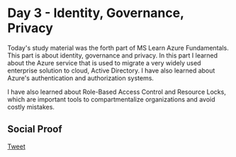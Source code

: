 # Day 3 - Identity, Governance, Privacy

Today's study material was the forth part of MS Learn Azure Fundamentals. This part is about identity, governance and privacy. In this part I learned about the Azure service that is used to migrate a very widely used enterprise solution to cloud, Active Directory. I have also learned about Azure's authentication and authorization systems. 

I have also learned about Role-Based Access Control and Resource Locks, which are important tools to compartmentalize organizations and avoid costly mistakes.

## Social Proof

[Tweet](link)
